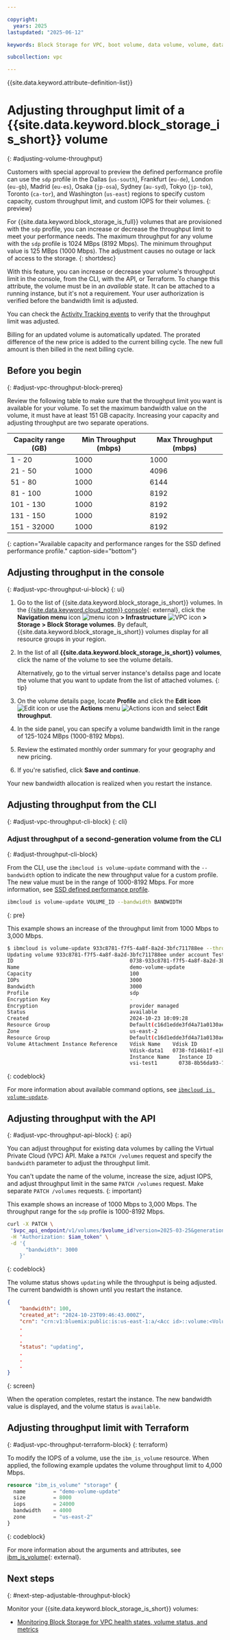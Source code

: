```yaml
---

copyright:
  years: 2025
lastupdated: "2025-06-12"

keywords: Block Storage for VPC, boot volume, data volume, volume, data storage, virtual server instance, instance, adjustable volume, throughput, bandwidth

subcollection: vpc

---
```


{{site.data.keyword.attribute-definition-list}}

# Adjusting throughput limit of a {{site.data.keyword.block_storage_is_short}} volume
{: #adjusting-volume-throughput}

Customers with special approval to preview the defined performance profile can use the `sdp` profile in the Dallas (`us-south`), Frankfurt (`eu-de`), London (`eu-gb`), Madrid (`eu-es`), Osaka (`jp-osa`), Sydney (`au-syd`), Tokyo (`jp-tok`), Toronto (`ca-tor`), and Washington (`us-east`) regions to specify custom capacity, custom throughput limit, and custom IOPS for their volumes.
{: preview}

For {{site.data.keyword.block_storage_is_full}} volumes that are provisioned with the `sdp` profile, you can increase or decrease the throughput limit to meet your performance needs. The maximum throughput for any volume with the `sdp` profile is 1024 MBps (8192 Mbps). The minimum throughput value is 125 MBps (1000 Mbps). The adjustment causes no outage or lack of access to the storage.
{: shortdesc}

With this feature, you can increase or decrease your volume's throughput limit in the console, from the CLI, with the API, or Terraform. To change this attribute, the volume must be in an _available_ state. It can be attached to a running instance, but it's not a requirement. Your user authorization is verified before the bandwidth limit is adjusted.

You can check the [Activity Tracking events](/docs/vpc?topic=vpc-at_events) to verify that the throughput limit was adjusted.

Billing for an updated volume is automatically updated. The prorated difference of the new price is added to the current billing cycle. The new full amount is then billed in the next billing cycle.

## Before you begin
{: #adjust-vpc-throughput-block-prereq}

Review the following table to make sure that the throughput limit you want is available for your volume. To set the maximum bandwidth value on the volume, it must have at least 151 GB capacity. Increasing your capacity and adjusting throughput are two separate operations.

| Capacity range (GB) | Min Throughput (mbps) | Max Throughput (mbps)  |
|---------------------|-----------------------|------------------------|
| 1 - 20              | 1000                  |          1000          |
| 21 - 50             | 1000                  |          4096          |
| 51 - 80             | 1000                  |          6144          |
| 81 - 100            | 1000                  |          8192          |
| 101 - 130           | 1000                  |          8192          |
| 131 - 150           | 1000                  |          8192          |
| 151 - 32000         | 1000                  |          8192          |
{: caption="Available capacity and performance ranges for the SSD defined performance profile." caption-side="bottom"}

## Adjusting throughput in the console
{: #adjust-vpc-throughput-ui-block}
{: ui}

1. Go to the list of {{site.data.keyword.block_storage_is_short}} volumes. In the [{{site.data.keyword.cloud_notm}} console](/login){: external}, click the **Navigation menu** icon ![menu icon](../icons/icon_hamburger.svg) **> Infrastructure** ![VPC icon](../icons/vpc.svg) **> Storage > Block Storage volumes**. By default, {{site.data.keyword.block_storage_is_short}} volumes display for all resource groups in your region.
1. In the list of all **{{site.data.keyword.block_storage_is_short}} volumes**, click the name of the volume to see the volume details.

   Alternatively, go to the virtual server instance's detailss page and locate the volume that you want to update from the list of attached volumes.
   {: tip}

1. On the volume details page, locate **Profile** and click the **Edit icon** ![Edit icon](../icons/edit-tagging.svg "Edit") or use the **Actions** menu ![Actions icon](../icons/action-menu-icon.svg "Actions") and select **Edit throughput**.
1. In the side panel, you can specify a volume bandwidth limit in the range of 125-1024 MBps (1000-8192 Mbps).
1. Review the estimated monthly order summary for your geography and new pricing.
1. If you're satisfied, click **Save and continue**.

Your new bandwidth allocation is realized when you restart the instance.

## Adjusting throughput from the CLI
{: #adjust-vpc-throughput-cli-block}
{: cli}

### Adjust throughput of a second-generation volume from the CLI
{: #adjust-throughput-cli-block}

From the CLI, use the `ibmcloud is volume-update` command with the `--bandwidth` option to indicate the new throughput value for a custom profile. The new value must be in the range of 1000-8192 Mbps. For more information, see [SSD defined performance profile](/docs/vpc?topic=vpc-block-storage-profiles&interface=cli#defined-performance-profile).

```sh
ibmcloud is volume-update VOLUME_ID --bandwidth BANDWIDTH
```
{: pre}

This example shows an increase of the throughput limit from 1000 Mbps to 3,000 Mbps.

```sh
$ ibmcloud is volume-update 933c8781-f7f5-4a8f-8a2d-3bfc711788ee --throughput 3000
Updating volume 933c8781-f7f5-4a8f-8a2d-3bfc711788ee under account Test Account as user test.user@ibm.com...
ID                                      0738-933c8781-f7f5-4a8f-8a2d-3bfc711788ee
Name                                    demo-volume-update
Capacity                                100
IOPs                                    3000
Bandwidth                               3000
Profile                                 sdp
Encryption Key                          -
Encryption                              provider managed
Status                                  available
Created                                 2024-10-23 10:09:28
Resource Group                          Default(c16d1edde3fd4a71a0130aed371405a0)
Zone                                    us-east-2
Resource Group                          Default(c16d1edde3fd4a71a0130aed371405a0)
Volume Attachment Instance Reference    Vdisk Name    Vdisk ID                                    Vdisk Type   Auto Delete
                                        Vdisk-data1   0738-fd146b1f-e1bb-4eab-ba78-3109e6bc3a2d   data         true
    									Instance Name   Instance ID
       									vsi-test1       0738-8b56da93-7990-4ccf-9dc5-5aee6a5f08f9
```
{: codeblock}

For more information about available command options, see [`ibmcloud is volume-update`](/docs/cli?topic=cli-vpc-reference#volume-update).

## Adjusting throughput with the API
{: #adjust-vpc-throughput-api-block}
{: api}

You can adjust throughput for existing data volumes by calling the Virtual Private Cloud (VPC) API. Make a `PATCH /volumes` request and specify the `bandwidth` parameter to adjust the throughput limit.

You can't update the name of the volume, increase the size, adjust IOPS, and adjust throughput limit in the same `PATCH /volumes` request. Make separate `PATCH /volumes` requests.
{: important}

This example shows an increase of 1000 Mbps to 3,000 Mbps. The throughput range for the `sdp` profile is 1000-8192 Mbps.

```sh
curl -X PATCH \
 "$vpc_api_endpoint/v1/volumes/$volume_id?version=2025-03-25&generation=2" \
 -H "Authorization: $iam_token" \
 -d '{
      "bandwidth": 3000
    }'
```
{: codeblock}

The volume status shows `updating` while the throughput is being adjusted. The current bandwidth is shown until you restart the instance.
```json
{
	"bandwidth": 100,
	"created_at": "2024-10-23T09:46:43.000Z",
	"crn": "crn:v1:bluemix:public:is:us-east-1:a/<Acc id>::volume:<Volume ID>",
    .
    .
    .
	"status": "updating",
    .
    .
    .
}
```
{: screen}

When the operation completes, restart the instance. The new bandwidth value is displayed, and the volume status is `available`.

## Adjusting throughput limit with Terraform
{: #adjust-vpc-throughput-terraform-block}
{: terraform}

To modify the IOPS of a volume, use the `ibm_is_volume` resource. When applied, the following example updates the volume throughput limit to 4,000 Mbps.

```terraform
resource "ibm_is_volume" "storage" {
  name         = "demo-volume-update"
  size         = 8000
  iops         = 24000
  bandwidth    = 4000
  zone         = "us-east-2"
}
```
{: codeblock}

For more information about the arguments and attributes, see [ibm_is_volume](https://registry.terraform.io/providers/IBM-Cloud/ibm/latest/docs/resources/is_volume){: external}.

## Next steps
{: #next-step-adjustable-throughput-block}

Monitor your {{site.data.keyword.block_storage_is_short}} volumes:
- [Monitoring Block Storage for VPC health states, volume status, and metrics](/docs/vpc?topic=vpc-block-storage-vpc-monitoring)
